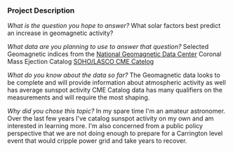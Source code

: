 ### Project Description 

*What is the question you hope to answer?*
What solar factors best predict an increase in geomagnetic activity?

*What data are you planning to use to answer that question?*
Selected Geomagnetic indices from the [National Geomagnetic Data Center](ftp://ftp.ngdc.noaa.gov/STP/GEOMAGNETIC_DATA/INDICES/KP_AP/%23kp_ap.fmt%23)
Coronal Mass Ejection Catalog 
[SOHO/LASCO CME Catelog](http://cdaw.gsfc.nasa.gov/CME_list/catalog_description.htm)

*What do you know about the data so far?*
The Geomagnetic data looks to be complete and will provide information about atmospheric activity as well has average sunspot activity
CME Catalog data has many qualifiers on the measurements and will require the most shaping.

*Why did you chose this topic?*
In my spare time I'm an amateur astronomer.  Over the last few years I've catalog sunspot activity on my own and am interested in learning more.  I'm also concerned from a public policy perspective that we are not doing enough to prepare for a Carrington level event that would cripple power grid and take years to recover.

